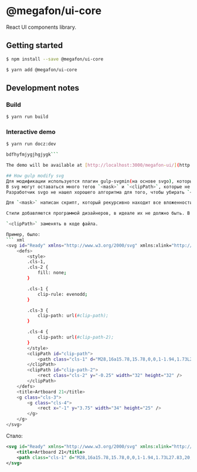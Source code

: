 # @megafon/ui-core

React UI components library.

## Getting started

```bash
$ npm install --save @megafon/ui-core
```
```bash
$ yarn add @megafon/ui-core
```

## Development notes

### Build

```bash
$ yarn run build
```

### Interactive demo

```bash
$ yarn run docz:dev

bdfhyfmjygjhgjygk```

The demo will be available at [http://localhost:3000/megafon-ui/](http://localhost:3000/megafon-ui/).

## How gulp modify svg
Для модификации используется плагин gulp-svgmin(на основе svgo), который добавляет уникальный атрибут `id` для тегов и переводит тег `<style>` в инлайн стили.
В svg могут оставаться много тегов `<mask>` и `<clipPath>`, которые не всегда правильно воспринимаются бразуером при использовании спрайта.
Разработчик svgo не нашел хорошего алгоритма для того, чтобы убирать `<mask>` и `<clipPath>`. [Svgo Issue](https://github.com/svg/svgo/issues/680)

Для `<mask>` написан скрипт, который рекурсивно находит все вложенности и заменяет теги.

Стили добавляются программой дизайнеров, в идеале их не должно быть. В спрайте тег `<defs>` кладется в отдельное место, что затрудняет чтение тегов браузером, лучше от них избавляться по возможности. Градиенты всегда находятся в `<defs>`, поэтому иконки с ними могут не работать в спрайте.

`<clipPath>` заменять в коде файла.

Пример, было:
``` xml
<svg id="Ready" xmlns="http://www.w3.org/2000/svg" xmlns:xlink="http://www.w3.org/1999/xlink" viewBox="0 0 32 32">
    <defs>
        <style>
        .cls-1,
        .cls-2 {
            fill: none;
        }

        .cls-1 {
            clip-rule: evenodd;
        }

        .cls-3 {
            clip-path: url(#clip-path);
        }

        .cls-4 {
            clip-path: url(#clip-path-2);
        }
        </style>
        <clipPath id="clip-path">
            <path class="cls-1" d="M28,16a15.78,15.78,0,0,1-1.94,1.73L27.83,20,26.2,21.16l-1.77-2.31a16.29,16.29,0,0,1-2.62,1.24l.94,2.73-1.92.59-.94-2.74a16.66,16.66,0,0,1-2.89.43v2.64H15V21.11a16.7,16.7,0,0,1-3-.45l-.86,2.52-1.92-.59.87-2.52a16.29,16.29,0,0,1-2.54-1.21L5.8,21.16,4.17,20l1.77-2.3A15.78,15.78,0,0,1,4,16l1.51-1.26a14.47,14.47,0,0,0,21,0Zm-4-5.07-1,1.81a13.7,13.7,0,0,0-7-2,13.57,13.57,0,0,0-7,2L8,10.94A15.68,15.68,0,0,1,24,10.94Z" />
        </clipPath>
        <clipPath id="clip-path-2">
            <rect class="cls-2" y="-0.25" width="32" height="32" />
        </clipPath>
    </defs>
    <title>Artboard 21</title>
    <g class="cls-3">
        <g class="cls-4">
            <rect x="-1" y="3.75" width="34" height="25" />
        </g>
    </g>
</svg>
```
Стало:
``` xml
<svg id="Ready" xmlns="http://www.w3.org/2000/svg" xmlns:xlink="http://www.w3.org/1999/xlink" viewBox="0 0 32 32">
    <title>Artboard 21</title>
    <path class="cls-1" d="M28,16a15.78,15.78,0,0,1-1.94,1.73L27.83,20,26.2,21.16l-1.77-2.31a16.29,16.29,0,0,1-2.62,1.24l.94,2.73-1.92.59-.94-2.74a16.66,16.66,0,0,1-2.89.43v2.64H15V21.11a16.7,16.7,0,0,1-3-.45l-.86,2.52-1.92-.59.87-2.52a16.29,16.29,0,0,1-2.54-1.21L5.8,21.16,4.17,20l1.77-2.3A15.78,15.78,0,0,1,4,16l1.51-1.26a14.47,14.47,0,0,0,21,0Zm-4-5.07-1,1.81a13.7,13.7,0,0,0-7-2,13.57,13.57,0,0,0-7,2L8,10.94A15.68,15.68,0,0,1,24,10.94Z" />
</svg>
```
